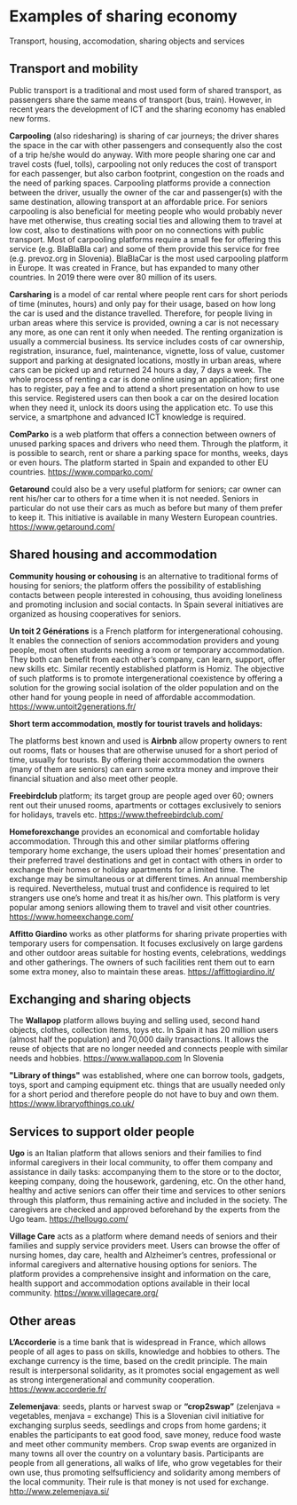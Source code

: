 # Examples of sharing economy

Transport, housing, accomodation, sharing objects and services

## Transport and mobility

Public transport is a traditional and most used form of shared transport, as passengers share the same means of transport (bus, train). However, in recent years the development of ICT and the sharing economy has enabled new forms. 

**Carpooling** (also ridesharing) is sharing of car journeys; the driver shares the space in the car with other passengers and consequently also the cost of a trip he/she would do anyway. With more people sharing one car and travel costs (fuel, tolls), carpooling not only reduces the cost of transport for each passenger, but also carbon footprint, congestion on the roads and the need of parking spaces. Carpooling platforms provide a connection between the driver, usually the owner of the car and passenger(s) with the same destination, allowing transport at an affordable price. For seniors carpooling is also beneficial for meeting people who would probably never have met otherwise, thus creating social ties and allowing them to travel at low cost, also to destinations with poor on no connections with public transport. Most of carpooling platforms require a small fee for offering this service (e.g. BlaBlaBla car) and some of them provide this service for free (e.g. prevoz.org in Slovenia). BlaBlaCar is the most used carpooling platform in Europe. It was created in France, but has expanded to many other countries. In 2019 there were over 80 million of its users. 

**Carsharing** is a model of car rental where people rent cars for short periods of time (minutes, hours) and only pay for their usage, based on how long the car is used and the distance travelled. Therefore, for people living in urban areas where this service is provided, owning a car is not necessary any more, as one can rent it only when needed. The renting organization is usually a commercial business. Its service includes costs of car ownership, registration, insurance, fuel, maintenance, vignette, loss of value, customer support and parking at designated locations, mostly in urban areas, where cars can be picked up and returned 24 hours a day, 7 days a week. The whole process of renting a car is done online using an application; first one has to register, pay a fee and to attend a short presentation on how to use this service. Registered users can then book a car on the desired location when they need it, unlock its doors using the application etc. To use this service, a smartphone and advanced ICT knowledge is required. 

**ComParko** is a web platform that offers a connection between owners of unused parking spaces and drivers who need them. Through the platform, it is possible to search, rent or share a parking space for months, weeks, days or even hours. The platform started in Spain and expanded to other EU countries. <https://www.comparko.com/> 

**Getaround** could also be a very useful platform for seniors; car owner can rent his/her car to others for a time when it is not needed. Seniors in particular do not use their cars as much as before but many of them prefer to keep it. This initiative is available in many Western European countries. <https://www.getaround.com/> 

## **Shared housing and accommodation** 

**Community housing or cohousing** is an alternative to traditional forms of housing for seniors; the platform offers the possibility of establishing contacts between people interested in cohousing, thus avoiding loneliness and promoting inclusion and social contacts. In Spain several initiatives are organized as housing cooperatives for seniors. 

 **Un toit 2 Générations** is a French platform for intergenerational cohousing. It enables the connection of seniors accommodation providers and young people, most often students needing a room or temporary accommodation. They both can benefit from each other’s company, can learn, support, offer new skills etc. Similar recently established platform is Homiz. The objective of such platforms is to promote intergenerational coexistence by offering a solution for the growing social isolation of the older population and on the other hand for young people in need of affordable accommodation. <https://www.untoit2generations.fr/> 

 **Short term accommodation, mostly for tourist travels and holidays:** 

The platforms best known and used is  **Airbnb** allow property owners to rent out rooms, flats or houses that are otherwise unused for a short period of time, usually for tourists. By offering their accommodation the owners (many of them are seniors) can earn some extra money and improve their financial situation and also meet other people. 

**Freebirdclub** platform; its target group are people aged over 60; owners rent out their unused rooms, apartments or cottages exclusively to seniors for holidays, travels etc. <https://www.thefreebirdclub.com/> 

**Homeforexchange** provides an economical and comfortable holiday accommodation. Through this and other similar platforms offering temporary home exchange, the users upload their homes’ presentation and their preferred travel destinations and get in contact with others in order to exchange their homes or holiday apartments for a limited time. The exchange may be simultaneous or at different times. An annual membership is required. Nevertheless, mutual trust and confidence is required to let strangers use one’s home and treat it as his/her own. This platform is very popular among seniors allowing them to travel and visit other countries. <https://www.homeexchange.com/> 

**Affitto Giardino** works as other platforms for sharing private properties with temporary users for compensation. It focuses exclusively on large gardens and other outdoor areas suitable for hosting events, celebrations, weddings and other gatherings. The owners of such facilities rent them out to earn some extra money, also to maintain these areas. <https://affittogiardino.it/>

## Exchanging and sharing objects

The  **Wallapop** platform allows buying and selling used, second hand objects, clothes, collection items, toys etc. In Spain it has 20 million users (almost half the population) and 70,000 daily transactions. It allows the reuse of objects that are no longer needed and connects people with similar needs and hobbies. <https://www.wallapop.com> In Slovenia

 **"Library of things"** was established, where one can borrow tools, gadgets, toys, sport and camping equipment etc. things that are usually needed only for a short period and therefore people do not have to buy and own them. <https://www.libraryofthings.co.uk/> 

## **Services to support older people** 

**Ugo** is an Italian platform that allows seniors and their families to find informal caregivers in their local community, to offer them company and assistance in daily tasks: accompanying them to the store or to the doctor, keeping company, doing the housework, gardening, etc. On the other hand, healthy and active seniors can offer their time and services to other seniors through this platform, thus remaining active and included in the society. The caregivers are checked and approved beforehand by the experts from the Ugo team. <https://hellougo.com/> 

**Village Care** acts as a platform where demand needs of seniors and their families and supply service providers meet. Users can browse the offer of nursing homes, day care, health and Alzheimer’s centres, professional or informal caregivers and alternative housing options for seniors. The platform provides a comprehensive insight and information on the care, health support and accommodation options available in their local community. <https://www.villagecare.org/> 

## **Other areas** 

 **L’Accorderie** is a time bank that is widespread in France, which allows people of all ages to pass on skills, knowledge and hobbies to others. The exchange currency is the time, based on the credit principle. The main result is interpersonal solidarity, as it promotes social engagement as well as strong intergenerational and community cooperation. <https://www.accorderie.fr/> 

 **Zelemenjava**: seeds, plants or harvest swap or  **“crop2swap”** (zelenjava = vegetables, menjava = exchange) This is a Slovenian civil initiative for exchanging surplus seeds, seedlings and crops from home gardens; it enables the participants to eat good food, save money, reduce food waste and meet other community members. Crop swap events are organized in many towns all over the country on a voluntary basis. Participants are people from all generations, all walks of life, who grow vegetables for their own use, thus promoting selfsufficiency and solidarity among members of the local community. Their rule is that money is not used for exchange. <http://www.zelemenjava.si/> 